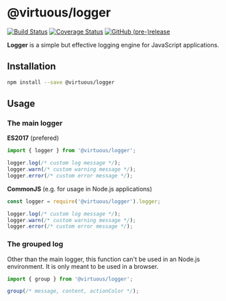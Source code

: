 # @virtuous/logger

[![Build Status](https://travis-ci.org/bevirtuous/logger.svg?branch=master)](https://travis-ci.org/bevirtuous/logger)
[![Coverage Status](https://coveralls.io/repos/github/bevirtuous/logger/badge.svg?branch=master)](https://coveralls.io/github/bevirtuous/logger?branch=master)
[![GitHub (pre-)release](https://img.shields.io/github/release/bevirtuous/logger/all.svg)](https://github.com/bevirtuous/logger/releases)

**Logger** is a simple but effective logging engine for JavaScript applications.

## Installation

```bash
npm install --save @virtuous/logger
```

## Usage

### The main logger

**ES2017** (prefered)

```js
import { logger } from '@virtuous/logger';

logger.log(/* custom log message */);
logger.warn(/* custom warning message */);
logger.error(/* custom error message */);
```

**CommonJS** (e.g. for usage in Node.js applications)

```js
const logger = require('@virtuous/logger').logger;

logger.log(/* custom log message */);
logger.warn(/* custom warning message */);
logger.error(/* custom error message */);
```

### The grouped log

Other than the main logger, this function can't be used in an Node.js environment. It is only meant to be used in a browser.

```js
import { group } from '@virtuous/logger';

group(/* message, content, actionColor */);
```